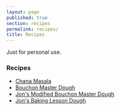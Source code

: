 ```yaml
---
layout: page
published: true
section: recipes
permalink: recipes/
title: Recipes
---
```

Just for personal use.
### Recipes
- [Chana Masala](indian/chana-masala/)  
- [Bouchon Master Dough](baking/bread/bouchon-master-dough)  
- [Jon's Modified Bouchon Master Dough](baking/bread/jon-bouchon-master-dough)  
- [Jon's Baking Lesson Dough](baking/bread/jons-baking-lesson-dough)  
